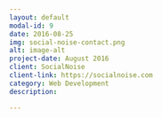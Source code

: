 ```yaml
---
layout: default
modal-id: 9
date: 2016-08-25
img: social-noise-contact.png
alt: image-alt
project-date: August 2016
client: SocialNoise
client-link: https://socialnoise.com
category: Web Development
description:

---
```


